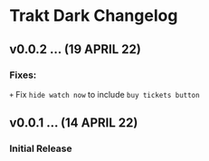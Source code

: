 # Trakt Dark Changelog

## v0.0.2 ... (19 APRIL 22)

### Fixes:
`+` Fix `hide watch now` to include `buy tickets button`

## v0.0.1 ... (14 APRIL 22)

### Initial Release
